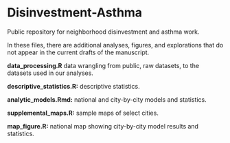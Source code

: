 # Disinvestment-Asthma
Public repository for neighborhood disinvestment and asthma work.

In these files, there are additional analyses, figures, and explorations that do not appear in the current drafts of the manuscript. 

**data_processing.R**  data wrangling from public, raw datasets, to the datasets used in our analyses.

**descriptive_statistics.R:**  descriptive statistics.

**analytic_models.Rmd:** national and city-by-city models and statistics.

**supplemental_maps.R:** sample maps of select cities.

**map_figure.R:** national map showing city-by-city model results and statistics. 
